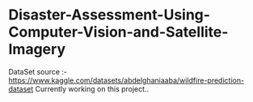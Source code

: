 # Disaster-Assessment-Using-Computer-Vision-and-Satellite-Imagery

DataSet source :- https://www.kaggle.com/datasets/abdelghaniaaba/wildfire-prediction-dataset
Currently working on this project..
